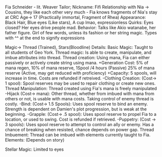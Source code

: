 Fia Schneider - lit. Weaver Tailor; Nickname: Fifi
Relationship with Nia -> Cousins, they like each other very much
	- Fia knows fragments of Nia's stay at CRC
Age-> 17 (Practically immortal, Fragment of Rhea)
Appearance: Black Hair, Blue eyes (Like stars), A cup lmao, expressionless
Quirks: Eyes closed? Her eyes drive people mad.
Behavior: Talks like Akio watanabe, her father figure. Girl of few words, unless its fashion or her string magic. Types with ^^ at the end to signify expressions
	
	
	
Magic-> Thread (Trained), Stars(Bloodline)
Details: 
Basic Magic: Taught to all students of Geo York.
Thread magic: Is able to create, manipulate, and imbue attributes into thread.
	Thread creation: Using mana, Fia can either passively or actively create string using mana.
		+Generation Cost: 5% of mana regen, 10% of mana reserve, 1Spool /4 hours (Passive)
									25% of mana reserve (Active, may get reduced with proficiency)
		+Capacity: 5 spools, will increase in time. Costs are refunded if retreived.
		-Clothing Creation: (Cost-> 1 spool): Spool reserves may be used to repair clothing or create new ones.
	Thread Manipulation: Thread created using Fia's mana is freely manipulated
		-Hijack (Cost-> mana): Other thread, whether from imbued with mana from others or not, is usable with mana costs. Taking control of enemy thread is costly.
		-Bind: (Cost-> 1.5 Spools): Uses spool reserve to bind an enemy. Strength is dependent on Damien's plot progression, but is weak at the beginning.
		-Grapple: (Cost-> .5 spool): Uses spool reserve to propel Fia to a location, or used to swing. Cost is refunded if retrieved.
		-Puppetry: (Cost -> 3 spools): Uses spool reserve to attempt to control an ally or enemy. Has a chance of breaking when resisted, chance depends on power gap.
	Thread Imbuement: Thread can be imbued with elements currently taught to Fia.
		Elements: (Depends on story)

Stellar Magic: Limited to eyes

